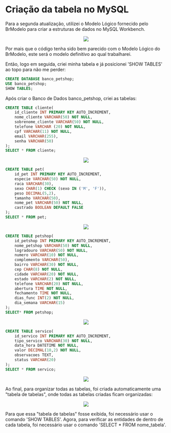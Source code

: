 # Criação da tabela no MySQL

<p>Para a segunda atualização, utilizei o Modelo Lógico fornecido pelo BrModelo para criar a estruturas de dados no MySQL Workbench.</p>
<p align="center"><img src="https://github.com/user-attachments/assets/6c92a2fa-708f-4d2b-8e66-ccb28624a9c5"></p>
<p>Por mais que o código tenha sido bem parecido com o Modelo Lógico do BrModelo, este será o modelo definitivo ao qual trabalharei.</p>
<p>Então, logo em seguida, criei minha tabela e já posicionei 'SHOW TABLES' ao topo para não me perder:</p>

```sql
CREATE DATABASE banco_petshop;
USE banco_petshop;
SHOW TABLES;
```

<p>Após criar o Banco de Dados banco_petshop, criei as tabelas:</p>

```sql
CREATE TABLE cliente(
    id_cliente INT PRIMARY KEY AUTO_INCREMENT,
    nome_cliente VARCHAR(50) NOT NULL,
    sobrenome_cliente VARCHAR(50) NOT NULL,
    telefone VARCHAR (20) NOT NULL,
    cpf VARCHAR(11) NOT NULL,
    email VARCHAR(255),
    senha VARCHAR(50)
);
SELECT * FROM cliente;
```
<p align="center"><img src="https://github.com/user-attachments/assets/3c8eea3d-4379-4832-a374-ada0dda70e95"></p>

```sql
CREATE TABLE pet(
    id_pet INT PRIMARY KEY AUTO_INCREMENT,
    especie VARCHAR(50) NOT NULL,
    raca VARCHAR(30),
    sexo CHAR(1) CHECK (sexo IN ('M', 'F')),
    peso DECIMAL(5,2),
    tamanho VARCHAR(50),
    nome_pet VARCHAR(50) NOT NULL,
    castrado BOOLEAN DEFAULT FALSE
);
SELECT * FROM pet;
```
<p align="center"><img src="https://github.com/user-attachments/assets/0da7249c-a076-489f-9afb-cbc4be77414a"></p>

```sql
CREATE TABLE petshop(
    id_petshop INT PRIMARY KEY AUTO_INCREMENT,
    nome_petshop VARCHAR(50) NOT NULL,
    logradouro VARCHAR(50) NOT NULL,
    numero VARCHAR(10) NOT NULL,
    complemento VARCHAR(50),
    bairro VARCHAR(30) NOT NULL,
    cep CHAR(8) NOT NULL,
    cidade VARCHAR(20) NOT NULL,
    estado VARCHAR(2) NOT NULL,
    telefone VARCHAR(20) NOT NULL,
    abertura TIME NOT NULL,
    fechamento TIME NOT NULL,
    dias_func INT(2) NOT NULL,
    dia_semana VARCHAR(15)
);
SELECT* FROM petshop;
```
<p align="center"><img src="https://github.com/user-attachments/assets/29df254f-e790-46ea-a8b8-8ef4444e38c0"></p>

```sql
CREATE TABLE servico(
    id_servico INT PRIMARY KEY AUTO_INCREMENT,
    tipo_servico VARCHAR(30) NOT NULL,
    data_hora DATETIME NOT NULL,
    valor DECIMAL(10,2) NOT NULL,
    observacoes TEXT,
    status VARCHAR(20)
);
SELECT * FROM servico;
```
<p align="center"><img src="https://github.com/user-attachments/assets/a0a8f29d-dbee-424a-9676-e2a034f2ea13"></p>

<p>Ao final, para organizar todas as tabelas, foi criada automaticamente uma "tabela de tabelas", onde todas as tabelas criadas ficam organizadas:</p>
<p align="center"><img src="https://github.com/user-attachments/assets/d2fa5937-be67-4c1c-ac88-0514829a48df"></p>
<p>Para que essa "tabela de tabelas" fosse exibida, foi necessário usar o comando 'SHOW TABLES'. Agora, para verificar as entidades de dentro de cada tabela, foi necessário usar o comando 'SELECT * FROM nome_tabela'.</p>
